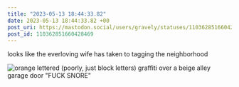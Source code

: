 ```yaml
---
title: "2023-05-13 18:44:33.82"
date: 2023-05-13 18:44:33.82 +00
post_uri: https://mastodon.social/users/gravely/statuses/110362851660428469
post_id: 110362851660428469
---
```

looks like the everloving wife has taken to tagging the neighborhood


![orange lettered (poorly, just block letters) graffiti over a beige alley garage door "FUCK SNORE"](/images/110362851072453409.jpeg)

